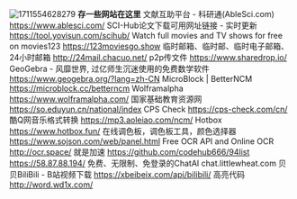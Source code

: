 ![1711554628279](https://github.com/0xHua/0xHua.github.io/assets/173595196/cd924d19-1e78-4a7d-90d3-8eefe49463af)
**存一些网站在这里**
文献互助平台 - 科研通(AbleSci.com) https://www.ablesci.com/
SCI-Hub论文下载可用网址链接 - 实时更新 https://tool.yovisun.com/scihub/
Watch full movies and TV shows for free on movies123 https://123moviesgo.show
临时邮箱、临时邮、临时电子邮箱、24小时邮箱 http://24mail.chacuo.net/
p2p传文件 https://www.sharedrop.io/
GeoGebra - 风靡世界, 过亿师生沉迷使用的免费数学软件 https://www.geogebra.org/?lang=zh-CN
MicroBlock | BetterNCM https://microblock.cc/betterncm
Wolframalpha https://www.wolframalpha.com/
国家基础教育资源网 https://so.eduyun.cn/national/index
CPS Check https://cps-check.com/cn/
酷Q网音乐格式转换 https://mp3.aoleiao.com/ncm/
Hotbox https://www.hotbox.fun/
在线调色板，调色板工具，颜色选择器 https://www.sojson.com/web/panel.html
Free OCR API and Online OCR http://ocr.space/
就是加速 https://github.com/codehub666/94list https://58.87.88.194/
免费、无限制、免登录的ChatAI chat.littlewheat.com 
贝贝BiliBili - B站视频下载 https://xbeibeix.com/api/bilibili/
高亮代码 http://word.wd1x.com/